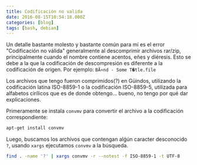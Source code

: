```yaml
---
title: Codificación no valida
date: 2016-08-15T10:54:18.000Z
categories: [blog]
tags: [bash, debian]
---
```


Un detalle bastante molesto y bastante común para mí es el error "Codificación no válida" generalmente al descomprimir archivos rar/zip, principalmente cuando el nombre contiene acentos, eñes y diéresis. Esto se debe a la que la codificación de descompresión es diferente a la codificación de origen. Por ejemplo: ``BÃ¤nd - Some T�tle.file``

Los archivos que tengo fueron comprimidos(?) en Güindos, utilizando la codificación latina ISO-8859-1 o la codificación ISO-8859-5, utilizada para alfabetos cirílicos que es de donde obtengo... bueno, no tengo por qué dar explicaciones.

Primeramente se instala ``convmv`` para convertir el archivo a la codificación correspondiente:

```bash
apt-get install convmv
```

Luego, buscamos los archivos que contengan alǵún caracter desconocido `?`, usando `xargs` ejecutamos `convmv` a la búsqueda.

```bash
find . -name '?' | xargs convmv -r --notest -f ISO-8859-1 -t UTF-8
```
